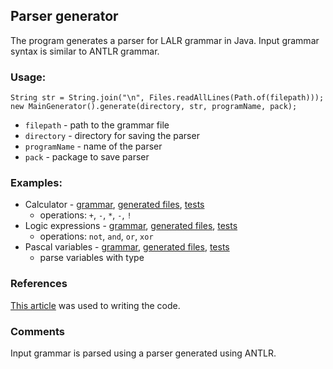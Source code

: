 ## Parser generator

The program generates a parser for LALR grammar in Java. Input grammar syntax is similar to ANTLR grammar.

### Usage:
```
String str = String.join("\n", Files.readAllLines(Path.of(filepath)));
new MainGenerator().generate(directory, str, programName, pack);   
```

+ `filepath` - path to the grammar file
+ `directory` - directory for saving the parser
+ `programName` - name of the parser
+ `pack` - package to save parser

### Examples:
+ Calculator - [grammar](/source/Calculator.dkr), [generated files](/src/main/java/generated/calculator), [tests](/src/test/java/generated/calculator)
    + operations: `+`, `-`, `*`, `-`, `!`
+ Logic expressions - [grammar](/source/Logic.dkr), [generated files](/src/main/java/generated/logic), [tests](/src/test/java/generated/logic)
    + operations: `not`, `and`, `or`, `xor`
+ Pascal variables - [grammar](/source/PascalVar.dkr), [generated files](/src/main/java/generated/pascal), [tests](/src/test/java/generated/pascal)
    + parse variables with type

### References
[This article](https://web.cs.dal.ca/~sjackson/lalr1.html) was used to writing the code.

### Comments
Input grammar is parsed using a parser generated using ANTLR.